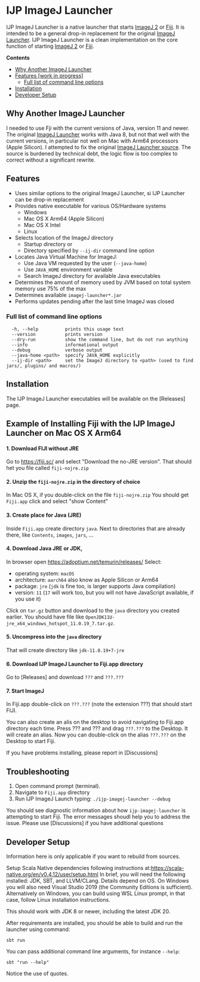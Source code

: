 IJP ImageJ Launcher
===================

IJP ImageJ Launcher is a native launcher that starts [ImageJ 2] or [Fiji].
It is intended to be a general drop-in replacement for the original [ImageJ Launcher].
IJP ImageJ Launcher is a clean implementation on the core function of starting [ImageJ 2] or [Fiji].

**Contents**
<!-- TOC -->

* [Why Another ImageJ Launcher](#why-another-imagej-launcher)
* [Features [work in progress]](#features-work-in-progress)
    * [Full list of command line options](#full-list-of-command-line-options)
* [Installation](#installation)
* [Developer Setup](#developer-setup)

<!-- TOC -->


Why Another ImageJ Launcher
---------------------------
I needed to use Fji with the current versions of Java, version 11 and newer.
The original [ImageJ Launcher] works with Java 8, but not that well with the current versions,
in particular not well on Mac with Arm64 processors (Apple Silicon).
I attempted to fix the original [ImageJ Launcher source].
The source is burdened by technical debt,
the logic flow is too complex to correct without a significant rewrite.


Features
--------

* Uses similar options to the original ImageJ Launcher, si IJP Launcher can be drop-in replacement
* Provides native executable for various OS/Hardware systems
    - Windows
    - Mac OS X Arm64 (Apple Silicon)
    - Mac OS X Intel
    - Linux
* Selects location of the ImageJ directory
    - Startup directory or
    - Directory specified by `--ij-dir` command line option
* Locates Java Virtual Machine for ImageJ:
    - Use Java VM requested by the user (`--java-home`)
    - Use `JAVA_HOME` environment variable
    - Search ImageJ directory for available Java executables
* Determines the amount of memory used by JVM based on total system memory use 75% of the max
* Determines available `imagej-launcher*.jar`
* Performs updates pending after the last time ImageJ was closed

### Full list of command line options

```
  -h, --help          prints this usage text
  --version           prints version
  --dry-run           show the command line, but do not run anything
  --info              informational output
  --debug             verbose output
  --java-home <path>  specify JAVA_HOME explicitly
  --ij-dir <path>     set the ImageJ directory to <path> (used to find jars/, plugins/ and macros/)
```

Installation
------------
The IJP ImageJ Launcher executables will be available on the [Releases] page.

Example of Installing Fiji with the IJP ImageJ Launcher on Mac OS X Arm64
-------------------------------------------------------------------------

#### 1. Download FIJI without JRE

Go to https://fiji.sc/ and select "Download the no-JRE version".
That should het you file called `fiji-nojre.zip`

#### 2. Unzip the `fiji-nojre.zip` in the directory of choice

In Mac OS X, if you double-click on the file `fiji-nojre.zip`
You should get `Fiji.app` click and select "show Content"

#### 3. Create place for Java (JRE)

Inside `Fiji.app` create directory `java`.
Next to directories that are already there, like `Contents`, `images`, `jars`, ...

#### 4. Download Java JRE or JDK,

In browser open https://adoptium.net/temurin/releases/
Select:

* operating system: `macOS`
* architecture: `aarch64` also know as Apple Silicon or Arm64
* package: `jre` (`jdk` is fine too, is larger supports Java compilation)
* version: `11` (`17` will work too, but you will not have JavaScript available, if you use it)

Click on `tar.gz` button and download to the `java` directory you created earlier.
You should have file like `OpenJDK11U-jre_x64_windows_hotspot_11.0.19_7.tar.gz`.

#### 5. Uncompress into the `java` directory

That will create directory like `jdk-11.0.19+7-jre`

#### 6. Download IJP ImageJ Launcher to Fiji.app directory

Go to [Releases] and download `???` and `???.???`

#### 7. Start ImageJ

In Fiji.app double-click on `???.???` (note the extension ???) that should start FIJI.

You can also create an alis on the desktop to avoid navigating to Fiji.app directory each time.
Press ??? and ??? and drag  `???.???` to the Desktop.
It will create an alias.
Now you can double-click on the alias `???.???` on the Desktop to start Fiji.

If you have problems installing, please report in [Discussions]

Troubleshooting
---------------

1. Open command prompt (terminal).
2. Navigate to `Fiji.app` directory
3. Run IJP ImageJ Launch typing: `./ijp-imagej-launcher --debug`

You should see diagnostic information about how `ijp-imagej-launcher` is attempting to start Fiji.
The error messages shoudl help you to address the issue.
Please use [Discussions] if you have additional questions

Developer Setup
---------------
Information here is only applicable if you want to rebuild from sources.

Setup Scala Native dependencies following instructions at:https://scala-native.org/en/v0.4.12/user/setup.html
In brief, you will need the following installed: JDK, SBT, and LLVM/CLang.
Details depend on OS.
On Windows you will also need Visual Studio 2019 (the Community Editions is sufficient).
Alternatively on Windows, you can build using WSL Linux prompt, in that case, follow Linux installation instructions.

This should work with JDK 8 or newer, including the latest JDK 20.

After requirements are installed, you should be able to build and run the launcher using command:

```shell
sbt run
```

You can pass additional command line arguments, for instance `--help`:

```shell
sbt "run --help"
```

Notice the use of quotes.

[//]: # (Links)

[Fiji]: https://imagej.net/software/fiji/

[ImageJ 2]: https://imagej.net/software/imagej2/

[ImageJ Launcher]:https://imagej.net/learn/launcher

[ImageJ Launcher source]:https://github.com/imagej/imagej-launcher/